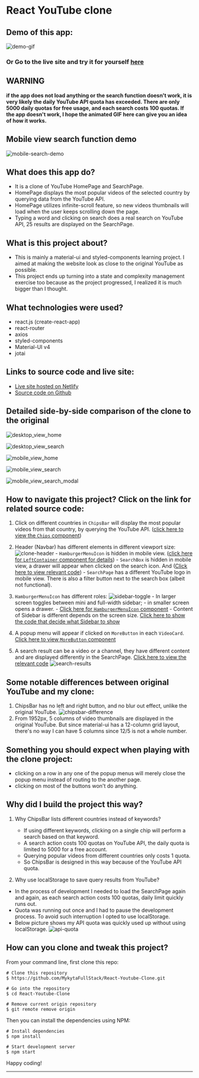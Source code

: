 # React YouTube clone

## Demo of this app:

![demo-gif](./readme_assets/youtube-clone-demo.gif)

### Or Go to the live site and try it for yourself [here](https://react-youtubeclone.netlify.app/)

## WARNING
<strong> if the app does not load anything or the search function doesn't work, it is very likely the daily YouTube API quota has exceeded. There are only 5000 daily quotas for free usage, and each search costs 100 quotas. If the app doesn't work, I hope the animated GIF here can give you an idea of how it works. </strong>

## Mobile view search function demo
![mobile-search-demo](./readme_assets/mobile-search-demo.gif)

## What does this app do?

- It is a clone of YouTube HomePage and SearchPage.
- HomePage displays the most popular videos of the selected country by querying data from the YouTube API.
- HomePage utilizes infinite-scroll feature, so new videos thumbnails will load when the user keeps scrolling down the page.
- Typing a word and clicking on search does a real search on YouTube API, 25 results are displayed on the SearchPage.

## What is this project about?

- This is mainly a material-ui and styled-components learning project. I aimed at making the website look as close to the original YouTube as possible.
- This project ends up turning into a state and complexity management exercise too because as the project progressed, I realized it is much bigger than I thought.

## What technologies were used?

- react.js (create-react-app)
- react-router
- axios
- styled-components
- Material-UI v4
- jotai

## Links to source code and live site:

- [Live site hosted on Netlify](https://react-youtubeclone.netlify.app/)
- [Source code on Github](https://github.com/MykytaFullStack/React-Youtube-Clone)

## Detailed side-by-side comparison of the clone to the original

![desktop_view_home](./readme_assets/desktop_view_home.png)

![desktop_view_search](./readme_assets/desktop_view_search.png)

![mobile_view_home](./readme_assets/mobile_view_home.png)

![mobile_view_search](./readme_assets/mobile_view_search.png)

![mobile_view_search_modal](./readme_assets/mobile_view_search_modal.png)

## How to navigate this project? Click on the link for related source code:

1. Click on different countries in `ChipsBar` will display the most popular videos from that country, by querying the YouTube API. ([click here to view the `Chips` component](https://github.com/MykytaFullStack/React-Youtube-Clone/blob/main/src/components/ChipsBar/Chips.jsx))

2. Header (Navbar) has different elements in different viewport size:
   ![clone-header](./readme_assets/clone-header.gif) - `HamburgerMenuIcon` is hidden in mobile view. ([click here for `LeftContainer` component for details](https://github.com/MykytaFullStack/React-Youtube-Clone/blob/main/src/components/Header/LeftContainer/LeftContainer.jsx)) - `SearchBox` is hidden in mobile view, a drawer will appear when clicked on the search icon. And ([Click here to view relevant code](https://github.com/MykytaFullStack/React-Youtube-Clone/blob/main/src/components/Header/MiddleContainer/MiddleContainer.jsx#L67)) - `SearchPage` has a different YouTube logo in mobile view. There is also a filter button next to the search box (albeit not functional).

3. `HamburgerMenuIcon` has different roles:
   ![sidebar-toggle](./readme_assets/Sidebar-toggle.gif) - In larger screen toggles between mini and full-width sidebar; - in smaller screen opens a drawer. - [Click here for `HamburgerMenuIcon` component](https://github.com/MykytaFullStack/React-Youtube-Clone/blob/main/src/components/Header/LeftContainer/HamburgerMenuIcon.jsx) - Content of Sidebar is different depends on the screen size. [Click here to show the code that decide what Sidebar to show](https://github.com/MykytaFullStack/React-Youtube-Clone/blob/main/src/components/Sidebar/SidebarToShow.jsx#L12)

4. A popup menu will appear if clicked on `MoreButton` in each `VideoCard`. [Click here to view `MoreButton` component](https://github.com/MykytaFullStack/React-Youtube-Clone/blob/main/src/components/Videos/MoreButton.jsx)

5. A search result can be a video or a channel, they have different content and are displayed differently in the SearchPage. [Click here to view the relevant code](https://github.com/MykytaFullStack/React-Youtube-Clone/blob/main/src/components/Search/ResultsVideoCard.jsx#L64)
   ![search-results](/public/assets/search_results.png)

## Some notable differences between original YouTube and my clone:

1. ChipsBar has no left and right button, and no blur out effect, unlike the original YouTube.
   ![chipsbar-difference](./readme_assets/chipsbar-difference.png)
2. From 1952px, 5 columns of video thumbnails are displayed in the original YouTube. But since material-ui has a 12-column grid layout, there's no way I can have 5 columns since 12/5 is not a whole number.

## Something you should expect when playing with the clone project:

- clicking on a row in any one of the popup menus will merely close the popup menu instead of routing to the another page.
- clicking on most of the buttons won't do anything.

## Why did I build the project this way?

1. Why ChipsBar lists different countries instead of keywords?

   - If using different keywords, clicking on a single chip will perform a search based on that keyword.
   - A search action costs 100 quotas on YouTube API, the daily quota is limited to 5000 for a free account.
   - Querying popular videos from different countries only costs 1 quota.
   - So ChipsBar is designed in this way because of the YouTube API quota.

2. Why use localStorage to save query results from YouTube?

- In the process of development I needed to load the SearchPage again and again, as each search action costs 100 quotas, daily limit quickly runs out.
- Quota was running out once and I had to pause the development process. To avoid such interruption I opted to use localStorage.
- Below picture shows my API quota was quickly used up without using localStorage.
  ![api-quota](./readme_assets/api-quota.png)

## How can you clone and tweak this project?

From your command line, first clone this repo:

```
# Clone this repository
$ https://github.com/MykytaFullStack/React-Youtube-Clone.git

# Go into the repository
$ cd React-Youtube-Clone

# Remove current origin repository
$ git remote remove origin

```

Then you can install the dependencies using NPM:

```
# Install dependencies
$ npm install

# Start development server
$ npm start
```

Happy coding!

---


